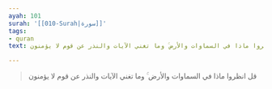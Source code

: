```yaml
---
ayah: 101
surah: '[[010-Surah|سورة]]'
tags:
- quran
text: قل انظروا ماذا في السماوات والأرض ۚ وما تغني الآيات والنذر عن قوم لا يؤمنون

---
```

> قل انظروا ماذا في السماوات والأرض ۚ وما تغني الآيات والنذر عن قوم لا يؤمنون
